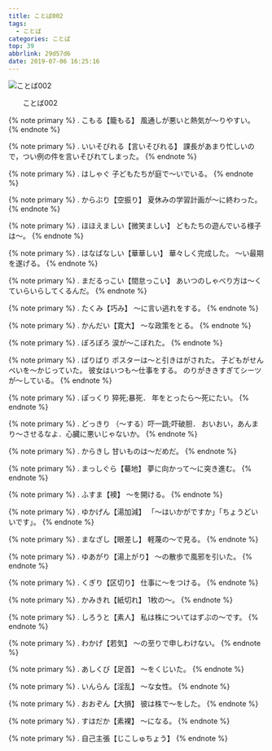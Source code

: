 ```yaml
---
title: ことば002
tags:
  - ことば
categories: ことば
top: 39
abbrlink: 29d57d6
date: 2019-07-06 16:25:16
---
```

![ことば002](https:.jpg)

&emsp;&emsp;ことば002
<!--more-->

{% note primary %}
.
こもる【籠もる】
風通しが悪いと熱気が～りやすい。
{% endnote %}



{% note primary %}
.
いいそびれる【言いそびれる】
課長があまり忙しいので，つい例の件を言いそびれてしまった。
{% endnote %}



{% note primary %}
.
はしゃぐ
子どもたちが庭で～いでいる。
{% endnote %}



{% note primary %}
.
からぶり【空振り】
夏休みの学習計画が～に終わった。
{% endnote %}



{% note primary %}
.
ほほえましい【微笑ましい】
どもたちの遊んでいる様子は〜。
{% endnote %}



{% note primary %}
.
はなばなしい【華華しい】
華々しく完成した。
～い最期を遂げる。
{% endnote %}



{% note primary %}
.
まだるっこい【間怠っこい】
あいつのしゃべり方は～くていらいらしてくるんだ。
{% endnote %}



{% note primary %}
.
たくみ【巧み】
〜に言い逃れをする。
{% endnote %}



{% note primary %}
.
かんだい【寛大】
～な政策をとる。
{% endnote %}



{% note primary %}
.
ぽろぽろ
涙が～こぼれた。
{% endnote %}



{% note primary %}
.
ばりばり
ポスターは～と引きはがされた。
子どもがせんべいを～かじっていた。
彼女はいつも～仕事をする。
のりがききすぎてシーツが～している。
{% endnote %}



{% note primary %}
.
ぽっくり
猝死;暴死．
年をとったら～死にたい。
{% endnote %}



{% note primary %}
.
どっきり
（～する）吓一跳;吓破胆．
おいおい，あんまり～させるなよ．心臓に悪いじゃないか。
{% endnote %}



{% note primary %}
.
からきし
甘いものは〜だめだ。
{% endnote %}



{% note primary %}
.
まっしぐら【驀地】
夢に向かって～に突き進む。
{% endnote %}



{% note primary %}
.
ふすま【襖】
〜を開ける。
{% endnote %}



{% note primary %}
.
ゆかげん【湯加減】
「～はいかがですか」「ちょうどいいです」。
{% endnote %}



{% note primary %}
.
まなざし【眼差し】
軽蔑の〜で見る。
{% endnote %}



{% note primary %}
.
ゆあがり【湯上がり】
〜の散歩で風邪を引いた。
{% endnote %}



{% note primary %}
.
くぎり【区切り】
仕事に〜をつける。
{% endnote %}



{% note primary %}
.
かみきれ【紙切れ】
1枚の～。
{% endnote %}



{% note primary %}
.
しろうと【素人】
私は株についてはずぶの～です。
{% endnote %}



{% note primary %}
.
わかげ【若気】
〜の至りで申しわけない。
{% endnote %}



{% note primary %}
.
あしくび【足首】
〜をくじいた。
{% endnote %}



{% note primary %}
.
いんらん【淫乱】
〜な女性。
{% endnote %}



{% note primary %}
.
おおぞん【大損】
彼は株で〜をした。
{% endnote %}



{% note primary %}
.
すはだか【素裸】
〜になる。
{% endnote %}



{% note primary %}
.
自己主張【じこしゅちょう】
{% endnote %}